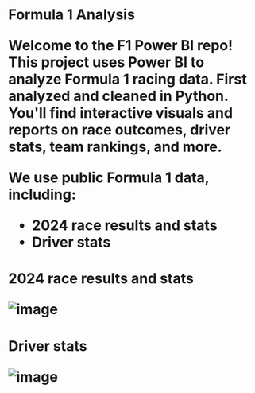 <h1>Formula 1 Analysis


Welcome to the F1 Power BI repo! This project uses Power BI to analyze Formula 1 racing data. First analyzed and cleaned in Python. You'll find interactive visuals and reports on race outcomes, driver stats, team rankings, and more.

We use public Formula 1 data, including:
- 2024 race results and stats
- Driver stats

<h1>2024 race results and stats

![image](https://github.com/user-attachments/assets/4355a72e-7590-4c9d-9c85-57bba7e5ebc0)

<h1>Driver stats

![image](https://github.com/user-attachments/assets/923c6c2a-cd32-4409-9fa2-9cff9eed07ad)
